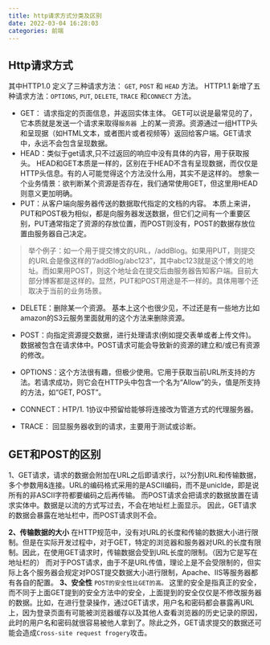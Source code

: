 ```yaml
---
title: http请求方式分类及区别
date: 2022-03-04 16:28:03
categories: 前端
---
```

## Http请求方式
其中HTTP1.0 定义了三种请求方法：    `GET`, `POST` 和 `HEAD` 方法。
HTTP1.1 新增了五种请求方法：`OPTIONS`, `PUT`, `DELETE`, `TRACE` 和`CONNECT` 方法。
- GET： 请求指定的页面信息，并返回实体主体。
GET可以说是最常见的了，它本质就是发送一个请求来取得`服务器 `上的某一资源。资源通过一组HTTP头和呈现据（如HTML文本，或者图片或者视频等）返回给客户端。GET请求中，永远不会包含呈现数据。
- HEAD：类似于get请求,只不过返回的响应中没有具体的内容，用于获取报头。
HEAD和GET本质是一样的，区别在于HEAD不含有呈现数据，而仅仅是HTTP头信息。有的人可能觉得这个方法没什么用，其实不是这样的。
想象一个业务情景：欲判断某个资源是否存在，我们通常使用GET，但这里用HEAD则意义更加明确。
- PUT：从客户端向服务器传送的数据取代指定的文档的内容。
本质上来讲， PUT和POST极为相似，都是向服务器发送数据，但它们之间有一个重要区别，PUT通常指定了资源的存放位置，而POST则没有，POST的数据存放位置由服务器自己决定。
>举个例子：如一个用于提交博文的URL，/addBlog。如果用PUT，则提交的URL会是像这样的”/addBlog/abc123”，其中abc123就是这个博文的地址。而如果用POST，则这个地址会在提交后由服务器告知客户端。目前大部分博客都是这样的。显然，PUT和POST用途是不一样的。具体用哪个还取决于当前的业务场景。
- DELETE：删除某一个资源。
基本上这个也很少见，不过还是有一些地方比如amazon的S3云服务里面就用的这个方法来删除资源。 

- POST：向指定资源提交数据，进行处理请求(例如提交表单或者上传文件)。数据被包含在请求体中。POST请求可能会导致新的资源的建立和/或已有资源的修改。
- OPTIONS：这个方法很有趣，但极少使用。它用于获取当前URL所支持的方法。若请求成功，则它会在HTTP头中包含一个名为“Allow”的头，值是所支持的方法，如“GET, POST”。
- CONNECT：HTP/1. 1协议中预留给能够将连接改为管道方式的代理服务器。
- TRACE：  回显服务器收到的请求，主要用于测试或诊断。
## GET和POST的区别
1、GET请求，请求的数据会附加在URL之后即请求行，以?分割URL和传输数据，多个参数用&连接。URL的编码格式采用的是ASCII编码，而不是uniclde，即是说所有的非ASCII字符都要编码之后再传输。
而POST请求会把请求的数据放置在请求实体中。数据是以流的方式写过去，不会在地址栏上面显示。
因此，GET请求的数据会暴露在地址栏中，而POST请求则不会。

**2、传输数据的大小**
在HTTP规范中，没有对URL的长度和传输的数据大小进行限制。但是在实际开发过程中，对于GET，特定的浏览器和服务器对URL的长度有限制。因此，在使用GET请求时，传输数据会受到URL长度的限制。（因为它是写在地址栏的）
而对于POST请求，由于不是URL传值，理论上是不会受限制的，但实际上各个服务器会规定对POST提交数据大小进行限制，Apache、IIS等服务器都有各自的配置。
**3、安全性**
`POST的安全性比GET的高。`
这里的安全是指真正的安全，而不同于上面GET提到的安全方法中的安全，上面提到的安全仅仅是不修改服务器的数据。比如，在进行登录操作，通过GET请求，用户名和密码都会暴露再URL上，因为登录页面有可能被浏览器缓存以及其他人查看浏览器的历史记录的原因，此时的用户名和密码就很容易被他人拿到了。除此之外，GET请求提交的数据还可能会造成`Cross-site request frogery`攻击。




